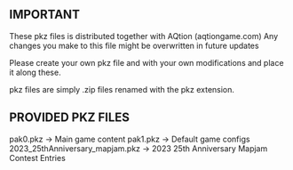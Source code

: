 ## IMPORTANT

These pkz files is distributed together with AQtion (aqtiongame.com)
Any changes you make to this file might be overwritten in future updates

Please create your own pkz file and with your own modifications and place
it along these.

pkz files are simply .zip files renamed with the pkz extension.


## PROVIDED PKZ FILES

pak0.pkz -> Main game content
pak1.pkz -> Default game configs
2023_25thAnniversary_mapjam.pkz -> 2023 25th Anniversary Mapjam Contest Entries